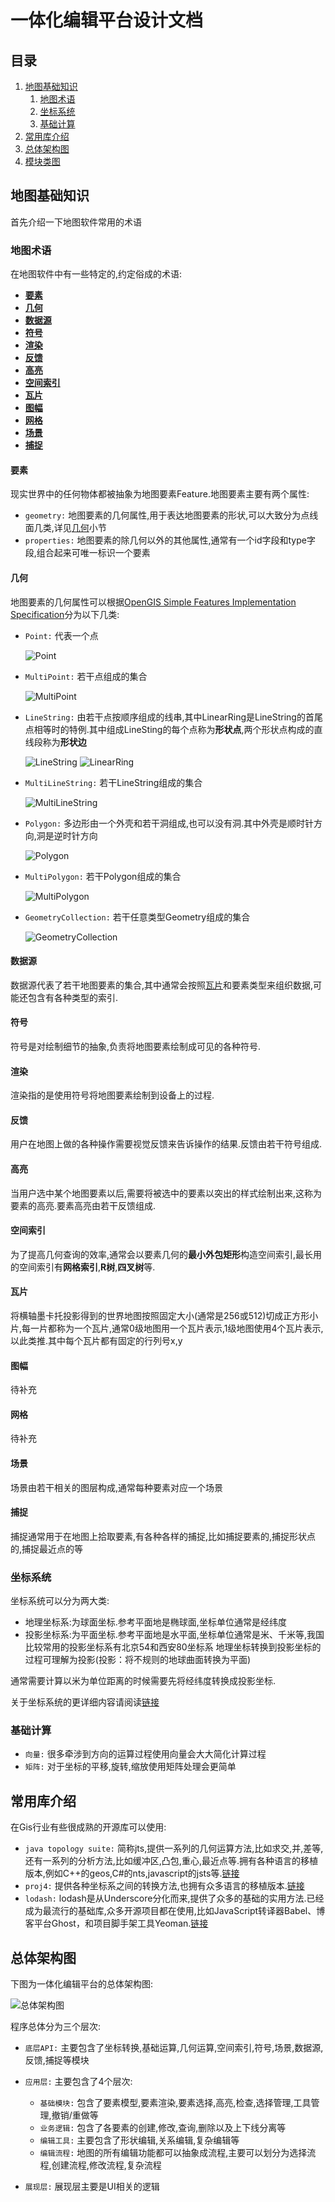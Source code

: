 # 一体化编辑平台设计文档

## 目录

1. [地图基础知识](#地图基础知识)
	1. [地图术语](#地图术语)
	1. [坐标系统](#坐标系统)
	1. [基础计算](#基础计算)
1. [常用库介绍](#常用库介绍)
1. [总体架构图](#总体架构图)
1. [模块类图]()

## 地图基础知识

首先介绍一下地图软件常用的术语

### 地图术语

在地图软件中有一些特定的,约定俗成的术语:

* **[要素](#要素)**
* **[几何](#几何)**
* **[数据源](#数据源)**
* **[符号](#符号)**
* **[渲染](#渲染)**
* **[反馈](#反馈)**
* **[高亮](#高亮)**
* **[空间索引](#空间索引)**
* **[瓦片](#瓦片)**
* **[图幅](#图幅)**
* **[网格](#网格)**
* **[场景](#场景)**
* **[捕捉](#捕捉)**

#### 要素

现实世界中的任何物体都被抽象为地图要素Feature.地图要素主要有两个属性:

* `geometry:` 地图要素的几何属性,用于表达地图要素的形状,可以大致分为点线面几类,详见[几何](#几何)小节
* `properties:` 地图要素的除几何以外的其他属性,通常有一个id字段和type字段,组合起来可唯一标识一个要素

#### 几何

地图要素的几何属性可以根据[OpenGIS Simple Features Implementation Specification](http://www.opengeospatial.org/standards/sfa)分为以下几类:
* `Point:` 代表一个点

	![Point](images/Point.png)	
	
* `MultiPoint:` 若干点组成的集合

	![MultiPoint](images/MultiPoint.png)
	
* `LineString:` 由若干点按顺序组成的线串,其中LinearRing是LineString的首尾点相等时的特例.其中组成LineSting的每个点称为**形状点**,两个形状点构成的直线段称为**形状边**

	![LineString](images/LineString.png)
	![LinearRing](images/LinearRing.png)
	
* `MultiLineString:` 若干LineString组成的集合

	![MultiLineString](images/MultiLineString.png)
	
* `Polygon:` 多边形由一个外壳和若干洞组成,也可以没有洞.其中外壳是顺时针方向,洞是逆时针方向

	![Polygon](images/Polygon.png)
	
* `MultiPolygon:` 若干Polygon组成的集合

	![MultiPolygon](images/MultiPolygon.png)
	
* `GeometryCollection:` 若干任意类型Geometry组成的集合

	![GeometryCollection](images/GeometryCollection.png)
	
#### 数据源

数据源代表了若干地图要素的集合,其中通常会按照[瓦片](#瓦片)和要素类型来组织数据,可能还包含有各种类型的索引.

#### 符号

符号是对绘制细节的抽象,负责将地图要素绘制成可见的各种符号.

#### 渲染

渲染指的是使用符号将地图要素绘制到设备上的过程.

#### 反馈

用户在地图上做的各种操作需要视觉反馈来告诉操作的结果.反馈由若干符号组成.

#### 高亮

当用户选中某个地图要素以后,需要将被选中的要素以突出的样式绘制出来,这称为要素的高亮.要素高亮由若干反馈组成.

#### 空间索引

为了提高几何查询的效率,通常会以要素几何的**最小外包矩形**构造空间索引,最长用的空间索引有**网格索引**,**R树**,**四叉树**等.

#### 瓦片

将横轴墨卡托投影得到的世界地图按照固定大小(通常是256或512)切成正方形小片,每一片都称为一个瓦片,通常0级地图用一个瓦片表示,1级地图使用4个瓦片表示,以此类推.其中每个瓦片都有固定的行列号x,y

#### 图幅

待补充

#### 网格

待补充

#### 场景

场景由若干相关的图层构成,通常每种要素对应一个场景

#### 捕捉

捕捉通常用于在地图上拾取要素,有各种各样的捕捉,比如捕捉要素的,捕捉形状点的,捕捉最近点的等

### 坐标系统

坐标系统可以分为两大类:
* 地理坐标系:为球面坐标.参考平面地是椭球面,坐标单位通常是经纬度
* 投影坐标系:为平面坐标.参考平面地是水平面,坐标单位通常是米、千米等,我国比较常用的投影坐标系有北京54和西安80坐标系
地理坐标转换到投影坐标的过程可理解为投影(投影：将不规则的地球曲面转换为平面)

通常需要计算以米为单位距离的时候需要先将经纬度转换成投影坐标.

关于坐标系统的更详细内容请阅读[链接](http://blog.csdn.net/angelazy/article/details/44085099)

### 基础计算

* `向量:` 很多牵涉到方向的运算过程使用向量会大大简化计算过程
* `矩阵:` 对于坐标的平移,旋转,缩放使用矩阵处理会更简单

## 常用库介绍

在Gis行业有些很成熟的开源库可以使用:

* `java topology suite:` 简称jts,提供一系列的几何运算方法,比如求交,并,差等,还有一系列的分析方法,比如缓冲区,凸包,重心,最近点等.拥有各种语言的移植版本,例如C++的geos,C#的nts,javascript的jsts等.[链接](https://locationtech.github.io/jts/javadoc/index.html)
* `proj4:` 提供各种坐标系之间的转换方法,也拥有众多语言的移植版本.[链接](https://github.com/proj4js/proj4js)
* `lodash:` lodash是从Underscore分化而来,提供了众多的基础的实用方法.已经成为最流行的基础库,众多开源项目都在使用,比如JavaScript转译器Babel、博客平台Ghost，和项目脚手架工具Yeoman.[链接](https://github.com/lodash/lodash/)

## 总体架构图

下图为一体化编辑平台的总体架构图:

![总体架构图](images/总体架构图.png)

程序总体分为三个层次:

* `底层API:` 主要包含了坐标转换,基础运算,几何运算,空间索引,符号,场景,数据源,反馈,捕捉等模块
* `应用层:` 主要包含了4个层次:

	* `基础模块:` 包含了要素模型,要素渲染,要素选择,高亮,检查,选择管理,工具管理,撤销/重做等
	* `业务逻辑:` 包含了各要素的创建,修改,查询,删除以及上下线分离等
	* `编辑工具:` 主要包含了形状编辑,关系编辑,复杂编辑等
	* `编辑流程:` 地图的所有编辑功能都可以抽象成流程,主要可以划分为选择流程,创建流程,修改流程,复杂流程
	
* `展现层:` 展现层主要是UI相关的逻辑





	
